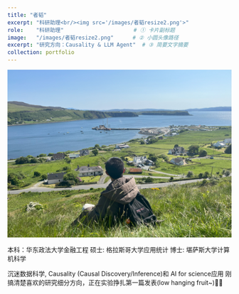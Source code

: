 ```yaml
---
title: "者韬"
excerpt: "科研助理<br/><img src='/images/者韬resize2.png'>"
role:    "科研助理"                      # ① 卡片副标题
image:   "/images/者韬resize2.png"      # ② 小圆头像路径
excerpt: "研究方向：Causality & LLM Agent"  # ③ 简要文字摘要
collection: portfolio
---
```


![Tao](/images/者韬2.jpg)

本科：华东政法大学金融工程
硕士: 格拉斯哥大学应用统计
博士: 堪萨斯大学计算机科学

沉迷数据科学, Causality (Causal Discovery/Inference)和 AI for science应用
刚搞清楚喜欢的研究细分方向，正在实验挣扎第一篇发表(low hanging fruit~)😵‍💫
